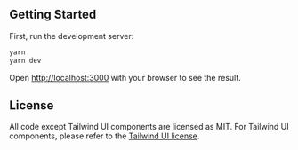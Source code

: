 ## Getting Started

First, run the development server:

```bash
yarn
yarn dev
```

Open [http://localhost:3000](http://localhost:3000) with your browser to see the result.

## License

All code except Tailwind UI components are licensed as MIT. For Tailwind UI components, please refer to the [Tailwind UI license](https://tailwindui.com/license).
